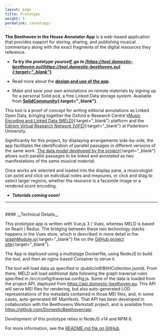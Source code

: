 ```yaml
---
layout: page
title: Prototype
weight: 5
permalink: /annotapp/
---
```

__The Beethoven in the House Annotator App__ is a web-based application that provides support for storing, sharing, and publishing musical commentary along with the exact fragments of the digital resources they reference.



* __*To try the prototype yourself, go to   [https://tool.domestic-beethoven.eu](https://tool.domestic-beethoven.eu){:target="_blank"}*__

 * Read more about the __[design and use of the app](./annotapp)__.


* Make and save your own annotations on remote materials by signing up for a personal Solid pod, a free Linked Data storage system. Available from __[SolidCommunity](https://solidcommunity.net/){:target="_blank"}__.



This tool is a proof of concept for writing editorial annotations as Linked Open Data, bringing together the Oxford e-Research Centre's[Music Encoding and Linked Data (MELD)](https://meld.web.ox.ac.uk/){:target="_blank"} platform and the [Edirom Virtual Research Network (ViFE)](https://www.edirom.de/){:target="_blank"} at Paderborn University.


Significantly for this project, by displaying arrangements side-by-side, the app facilitates the identification of parallel passages in different versions of the same work. [The data model developed by the project](assets/docs/BitHModelDocumentation_v0.2.1.pdf){:target="_blank"} allows such parallel passages to be linked and annotated as two manifestations of the <i>same musical material</i>.

Once works are selected and loaded into the display pane, a musicologist can point and click on individual notes and measures, or click and drag to select larger regions, whether the resource is a facsimile image or a rendered score encoding.

* <p style="font-style:italic; font-weight:bold">Tutorials coming soon!</p>

---
<br/>
#### __Technical Details__


This prototype app is written with Vue.js 3 / Vuex, whereas MELD is based on React / Redux. The bridging between these two technology stacks happens in the Vuex store, which is described in more detail in the [graphModule.js](https://github.com/DomesticBeethoven/bith-annotator/blob/vue3/src/store/modules/graphModule.js){:target="_blank"} file on the [GitHub project site](https://github.com/DomesticBeethoven/bith-annotator){:target="_blank"}.


The App is deployed using a multistage Dockerfile, using NodeJS to build the tool, and then an nginx-based Container to serve it.

The tool will load data as specified in /public/rdf/BitHCollection.jsonld. From there, MELD will load additional data following the graph traversal rules specified in /src/config/traversal.config.js. Some of the data is loaded from the project API, deployed from https://api.domestic-beethoven.eu. This API will serve MEI files for rendering, but also auto-generated LOD representations of the metadata contained in those MEI files, and, in some cases, auto-generated IIIF Manifests. That API has been developed in collaboration with the Beethovens Werkstatt project, and is available from https://github.com/DomesticBeethoven/api.

Development of this prototype relies in NodeJS v14 and NPM 6.

For more information, see the [README.md file on GitHub](https://github.com/DomesticBeethoven/bith-annotator/tree/vue3).
